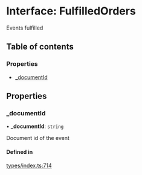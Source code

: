 # Interface: FulfilledOrders

Events fulfilled

## Table of contents

### Properties

- [\_documentId](FulfilledOrders.md#_documentid)

## Properties

### \_documentId

• **\_documentId**: `string`

Document id of the event

#### Defined in

[types/index.ts:714](https://github.com/nevermined-io/components-catalog/blob/c3c9cbb/lib/src/types/index.ts#L714)

